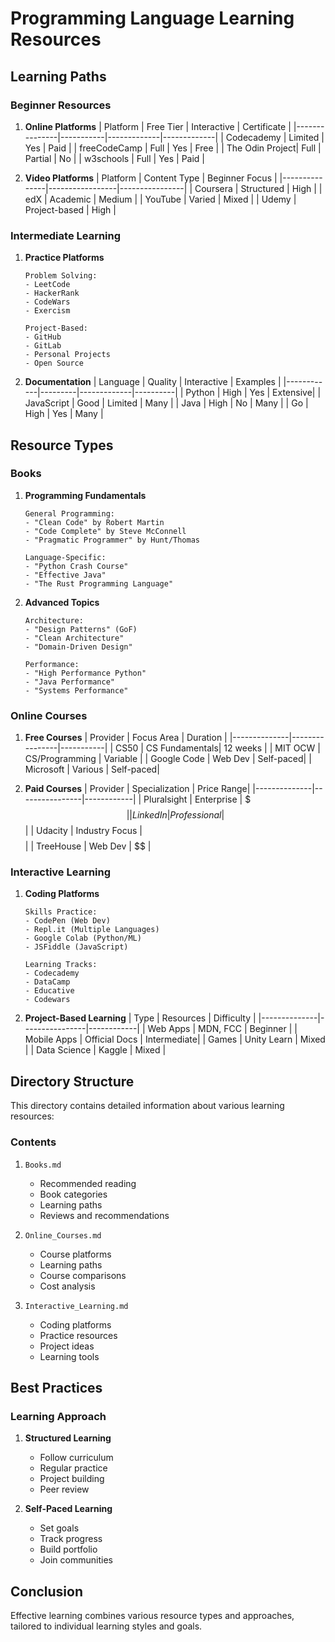 # Programming Language Learning Resources

## Learning Paths

### Beginner Resources
1. **Online Platforms**
   | Platform       | Free Tier | Interactive | Certificate |
   |---------------|-----------|-------------|-------------|
   | Codecademy    | Limited   | Yes         | Paid        |
   | freeCodeCamp  | Full      | Yes         | Free        |
   | The Odin Project| Full    | Partial     | No          |
   | w3schools     | Full      | Yes         | Paid        |

2. **Video Platforms**
   | Platform       | Content Type    | Beginner Focus |
   |---------------|-----------------|----------------|
   | Coursera      | Structured      | High           |
   | edX           | Academic        | Medium         |
   | YouTube       | Varied          | Mixed          |
   | Udemy         | Project-based   | High           |

### Intermediate Learning
1. **Practice Platforms**
   ```text
   Problem Solving:
   - LeetCode
   - HackerRank
   - CodeWars
   - Exercism
   
   Project-Based:
   - GitHub
   - GitLab
   - Personal Projects
   - Open Source
   ```

2. **Documentation**
   | Language   | Quality | Interactive | Examples |
   |------------|---------|-------------|----------|
   | Python     | High    | Yes         | Extensive|
   | JavaScript | Good    | Limited     | Many     |
   | Java       | High    | No          | Many     |
   | Go         | High    | Yes         | Many     |

## Resource Types

### Books
1. **Programming Fundamentals**
   ```text
   General Programming:
   - "Clean Code" by Robert Martin
   - "Code Complete" by Steve McConnell
   - "Pragmatic Programmer" by Hunt/Thomas
   
   Language-Specific:
   - "Python Crash Course"
   - "Effective Java"
   - "The Rust Programming Language"
   ```

2. **Advanced Topics**
   ```text
   Architecture:
   - "Design Patterns" (GoF)
   - "Clean Architecture"
   - "Domain-Driven Design"
   
   Performance:
   - "High Performance Python"
   - "Java Performance"
   - "Systems Performance"
   ```

### Online Courses
1. **Free Courses**
   | Provider      | Focus Area     | Duration  |
   |--------------|----------------|-----------|
   | CS50         | CS Fundamentals| 12 weeks  |
   | MIT OCW      | CS/Programming | Variable  |
   | Google Code  | Web Dev        | Self-paced|
   | Microsoft    | Various        | Self-paced|

2. **Paid Courses**
   | Provider      | Specialization | Price Range|
   |--------------|----------------|------------|
   | Pluralsight  | Enterprise     | $$$        |
   | LinkedIn     | Professional   | $$         |
   | Udacity      | Industry Focus | $$$$       |
   | TreeHouse    | Web Dev        | $$         |

### Interactive Learning
1. **Coding Platforms**
   ```text
   Skills Practice:
   - CodePen (Web Dev)
   - Repl.it (Multiple Languages)
   - Google Colab (Python/ML)
   - JSFiddle (JavaScript)
   
   Learning Tracks:
   - Codecademy
   - DataCamp
   - Educative
   - Codewars
   ```

2. **Project-Based Learning**
   | Type          | Resources      | Difficulty |
   |--------------|----------------|------------|
   | Web Apps     | MDN, FCC       | Beginner   |
   | Mobile Apps  | Official Docs  | Intermediate|
   | Games        | Unity Learn    | Mixed      |
   | Data Science | Kaggle         | Mixed      |

## Directory Structure
This directory contains detailed information about various learning resources:

### Contents
1. `Books.md`
   - Recommended reading
   - Book categories
   - Learning paths
   - Reviews and recommendations

2. `Online_Courses.md`
   - Course platforms
   - Learning paths
   - Course comparisons
   - Cost analysis

3. `Interactive_Learning.md`
   - Coding platforms
   - Practice resources
   - Project ideas
   - Learning tools

## Best Practices

### Learning Approach
1. **Structured Learning**
   - Follow curriculum
   - Regular practice
   - Project building
   - Peer review

2. **Self-Paced Learning**
   - Set goals
   - Track progress
   - Build portfolio
   - Join communities

## Conclusion
Effective learning combines various resource types and approaches, tailored to individual learning styles and goals.

